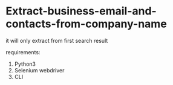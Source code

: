 # Extract-business-email-and-contacts-from-company-name
it will only extract from first search result

requirements:
1. Python3 
2. Selenium webdriver
3. CLI
